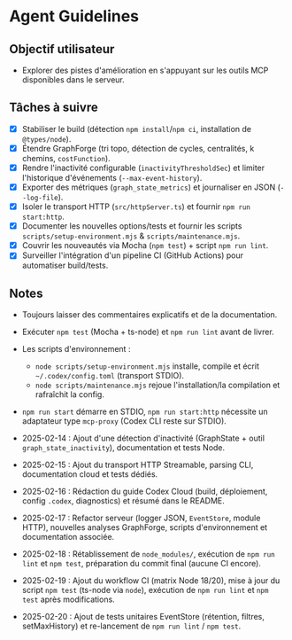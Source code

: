 # Agent Guidelines

## Objectif utilisateur
- Explorer des pistes d'amélioration en s'appuyant sur les outils MCP disponibles dans le serveur.

## Tâches à suivre
- [x] Stabiliser le build (détection `npm install`/`npm ci`, installation de `@types/node`).
- [x] Étendre GraphForge (tri topo, détection de cycles, centralités, k chemins, `costFunction`).
- [x] Rendre l'inactivité configurable (`inactivityThresholdSec`) et limiter l'historique d'événements (`--max-event-history`).
- [x] Exporter des métriques (`graph_state_metrics`) et journaliser en JSON (`--log-file`).
- [x] Isoler le transport HTTP (`src/httpServer.ts`) et fournir `npm run start:http`.
- [x] Documenter les nouvelles options/tests et fournir les scripts `scripts/setup-environment.mjs` & `scripts/maintenance.mjs`.
- [x] Couvrir les nouveautés via Mocha (`npm test`) + script `npm run lint`.
- [x] Surveiller l'intégration d'un pipeline CI (GitHub Actions) pour automatiser build/tests.

## Notes
- Toujours laisser des commentaires explicatifs et de la documentation.
- Exécuter `npm test` (Mocha + ts-node) et `npm run lint` avant de livrer.
- Les scripts d'environnement :
  - `node scripts/setup-environment.mjs` installe, compile et écrit `~/.codex/config.toml` (transport STDIO).
  - `node scripts/maintenance.mjs` rejoue l'installation/la compilation et rafraîchit la config.
- `npm run start` démarre en STDIO, `npm run start:http` nécessite un adaptateur type `mcp-proxy` (Codex CLI reste sur STDIO).

- 2025-02-14 : Ajout d'une détection d'inactivité (GraphState + outil `graph_state_inactivity`), documentation et tests Node.
- 2025-02-15 : Ajout du transport HTTP Streamable, parsing CLI, documentation cloud et tests dédiés.
- 2025-02-16 : Rédaction du guide Codex Cloud (build, déploiement, config `.codex`, diagnostics) et résumé dans le README.
- 2025-02-17 : Refactor serveur (logger JSON, `EventStore`, module HTTP), nouvelles analyses GraphForge, scripts d'environnement et documentation associée.
- 2025-02-18 : Rétablissement de `node_modules/`, exécution de `npm run lint` et `npm test`, préparation du commit final (aucune CI encore).
- 2025-02-19 : Ajout du workflow CI (matrix Node 18/20), mise à jour du script `npm test` (ts-node via `node`), exécution de `npm run lint` et `npm test` après modifications.
- 2025-02-20 : Ajout de tests unitaires EventStore (rétention, filtres, setMaxHistory) et re-lancement de `npm run lint` / `npm test`.
